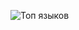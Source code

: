
![Топ языков](https://github-readme-stats.vercel.app/api/top-langs/?username=Rybk4&layout=compact&langs_count=8&theme=dark)

